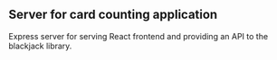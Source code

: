 ## Server for card counting application

Express server for serving React frontend and providing an API
to the blackjack library.
